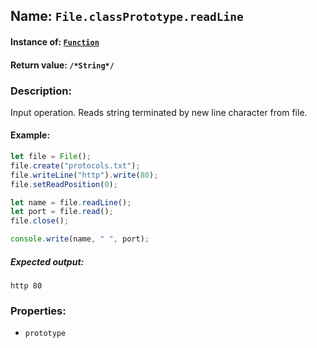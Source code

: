 ## Name: `File.classPrototype.readLine`

#### Instance of: [`Function`](Function.md)

#### Return value: `/*String*/`

### Description:

Input operation. 
Reads string terminated by new line character 
from file.

#### Example:

```js
let file = File();
file.create("protocols.txt");
file.writeLine("http").write(80);
file.setReadPosition(0);

let name = file.readLine();
let port = file.read();
file.close();

console.write(name, " ", port);
```

##### Expected output:

```
http 80
```

### Properties:

- `prototype`


